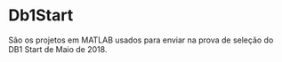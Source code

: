 # Db1Start
São os projetos em MATLAB usados para enviar na prova de seleção do DB1 Start de Maio de 2018.

